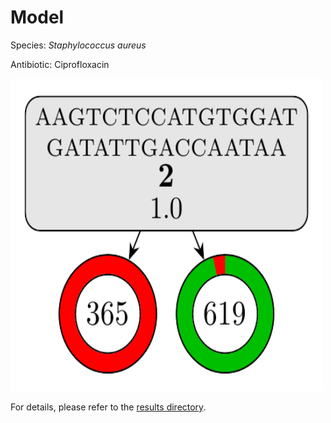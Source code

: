 
# Model

Species: *Staphylococcus aureus*

Antibiotic: Ciprofloxacin

<img src="./model.png" width=500 height=500 />

For details, please refer to the [results directory](../../../../../results/cart_b/staphylococcus%20aureus/ciprofloxacin/repeat_1/).

